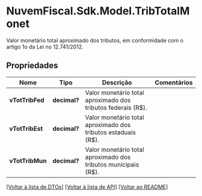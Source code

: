 # NuvemFiscal.Sdk.Model.TribTotalMonet
Valor monetário total aproximado dos tributos, em conformidade com o artigo 1o da Lei no 12.741/2012.

## Propriedades

Nome | Tipo | Descrição | Comentários
------------ | ------------- | ------------- | -------------
**vTotTribFed** | **decimal?** | Valor monetário total aproximado dos tributos federais (R$). | 
**vTotTribEst** | **decimal?** | Valor monetário total aproximado dos tributos estaduais (R$). | 
**vTotTribMun** | **decimal?** | Valor monetário total aproximado dos tributos municipais (R$). | 

[[Voltar à lista de DTOs]](../README.md#documentation-for-models) [[Voltar à lista de API]](../README.md#documentation-for-api-endpoints) [[Voltar ao README]](../README.md)

